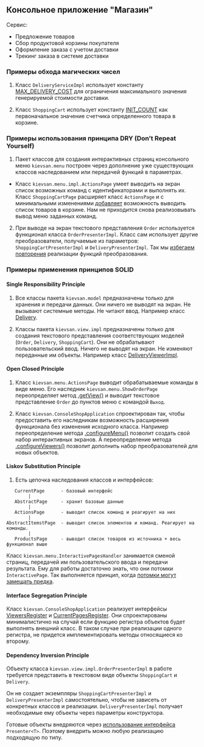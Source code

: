 ﻿## Консольное приложение "Магазин"

Сервис:

- Предложение товаров
- Сбор продуктовой корзины покупателя
- Оформление заказа с учетом доставки
- Трекинг заказа в системе доставки

### Примеры обхода магических чисел

1. Класс `DeliveryServiceImpl` использует константу [MAX_DELIVERY_COST](https://github.com/kievsan/JD_JPAT_Task41_solid/blob/5a3b2b8a4cf4b7bd9ea136d77a21c7fb9e1632bc/src/main/java/ru/mail/kievsan/service/DeliveryServiceImpl.java#L21) для ограничения максимального значения генерируемой стоимости доставки.

2. Класс `ShoppingCart` использует константу [INIT_COUNT](https://github.com/kievsan/JD_JPAT_Task41_solid/blob/5a3b2b8a4cf4b7bd9ea136d77a21c7fb9e1632bc/src/main/java/ru/mail/kievsan/model/ShoppingCart.java#L24) как первоначальное значение счетчика определенного товара в корзине.

### Примеры использования принципа DRY (Don’t Repeat Yourself)

1. Пакет классов для создания интерактивных страниц консольного меню `kievsan.menu` построен через дополнение уже существующих классов наследованием или передачей функций в параметрах.
  - Класс `kievsan.menu.impl.ActionsPage` умеет выводить на экран список возможных команд с идентификаторами и выполнять их. Класс `ShoppingCartPage` расширяет класс `ActionsPage` и с минимальными изменениями [добавляет](https://github.com/kievsan/JD_JPAT_Task41_solid/blob/5a3b2b8a4cf4b7bd9ea136d77a21c7fb9e1632bc/src/main/java/ru/mail/kievsan/menu/impl/ShoppingCartPage.java#L20) возможность выводить список товаров в корзине. Нам не приходится снова реализовывать вывод меню заданных команд.
2. При выводе на экран текстового представления `Order` используется функционал класса `OrderPresenterImpl`. Класс сам использует другие преобразователи, получаемые из параметров: `ShoppingCartPresenterImpl` и `DeliveryPresenterImpl`. Так мы [избегаем повторения](https://github.com/kievsan/JD_JPAT_Task41_solid/blob/5a3b2b8a4cf4b7bd9ea136d77a21c7fb9e1632bc/src/main/java/ru/mail/kievsan/view/impl/OrderViewerImpl.java#L27) реализации функций преобразования.

### Примеры применения принципов SOLID

#### Single Responsibility Principle

1. Все классы пакета `kievsan.model` предназначены только для хранения и передачи данных. Они ничего не выводят на экран. Не вызывают системные методы. Не читают ввод. Например класс [Delivery](https://github.com/kievsan/JD_JPAT_Task41_solid/blob/master/src/main/java/ru/mail/kievsan/model/Delivery.java).

2. Классы пакета `kievsan.view.impl` предназначены только для создания текстового представления соответствующих моделей (`Order`, `Delivery`, `ShoppingCart`). Они не обрабатывают пользовательский ввод. Ничего не выводят на экран. Не изменяют переданные им объекты. Например класс [DeliveryViewerImpl](https://github.com/kievsan/JD_JPAT_Task41_solid/blob/master/src/main/java/ru/mail/kievsan/view/impl/DeliveryViewerImpl.java).

#### Open Closed Principle

1. Класс `kievsan.menu.ActionsPage` выводит обрабатываемые команды в виде меню. Его наследник `kievsan.menu.ShowOrderPage` переопределяет метод [.getView()](https://github.com/kievsan/JD_JPAT_Task41_solid/blob/master/src/main/java/ru/mail/kievsan/menu/impl/ShowOrderPage.java#L18) и выводит текстовое представление `Order` до пунктов меню с командой `Выход`.

2. Класс `kievsan.ConsoleShopApplication` спроектирован так, чтобы предоставить его наследникам возможность расширения функционала без изменения исходного класса. Например переопределение метода [.configureMenu()](https://github.com/kievsan/JD_JPAT_Task41_solid/blob/master/src/main/java/ru/mail/kievsan/ConsoleShopApp.java#L60)  позволит создать свой набор интерактивных экранов. А переопределение метода [.configureViewers()](https://github.com/kievsan/JD_JPAT_Task41_solid/blob/master/src/main/java/ru/mail/kievsan/ConsoleShopApp.java#L49) позволит дополнить набор преобразователей для новых объектов.

#### Liskov Substitution Principle

1. Есть цепочка наследования классов и интерфейсов:
```
   CurrentPage      - базовый интерфейс
        |
   AbstractPage     - хранит базовые данные
        |
   ActionsPage      - выводит список команд и реагирует на них
        |
AbstractItemstPage  - выводит список элементов и команд. Реагирует на команды.
        |
   ProductsPage     - выводит список товаров из источника + весь функционал выше
```
Класс `kievsan.menu.InteractivePagesHandler` занимается сменой страниц, передачей им пользовательского ввода и передачи результата. Ему для работы достаточно знать, что они потомки `InteractivePage`. Так выполняется принцип, когда [потомки могут замещать предка](https://github.com/kievsan/JD_JPAT_Task41_solid/blob/master/src/main/java/ru/mail/kievsan/menu/CurrentPagesHandler.java#L23).

#### Interface Segregation Principle

Класс `kievsan.ConsoleShopApplication` реализует интерфейсы [ViewersRegister](https://github.com/kievsan/JD_JPAT_Task41_solid/blob/master/src/main/java/ru/mail/kievsan/view/ViewersRegister.java) и [CurrentPagesRegister](https://github.com/kievsan/JD_JPAT_Task41_solid/blob/master/src/main/java/ru/mail/kievsan/menu/CurrentPagesRegister.java). Они спроектированы минималистично на случай если функцию регистра объектов будет выполнять внешний класс. В таком случае при реализации одного регистра, не придется имплементировать методы относящиеся ко второму.

#### Dependency Inversion Principle

Объекту класса `kievsan.view.impl.OrderPresenterImpl` в работе требуется представить в текстовом виде объекты `ShoppingCart` и `Delivery`.

Он не создает экземпляры `ShoppingCartPresenterImpl` и `DeliveryPresenterImpl` самостоятельно, чтобы не зависеть от конкретных классов и реализации. `DeliveryPresenterImpl` получает необходимые ему объекты через параметры конструктора.

Готовые объекты внедряются через [использование интерфейса](https://github.com/kievsan/JD_JPAT_Task41_solid/blob/master/src/main/java/ru/mail/kievsan/view/impl/OrderViewerImpl.java#L15) `Presenter<T>`. Поэтому внедрить можно любую реализацию подходящую по типу.